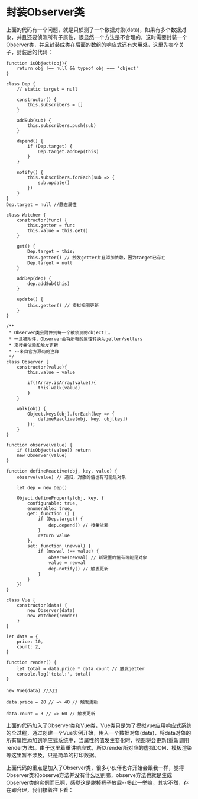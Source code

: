 # 封装Observer类

上面的代码有一个问题，就是只侦测了一个数据对象(data)，如果有多个数据对象，并且还要侦测所有子属性，很显然一个方法是不合理的，这时需要封装一个Observer类，并且封装成类在后面的数组的响应式还有大用处，这里先卖个关子，封装后的代码：

```
function isObject(obj){
    return obj !== null && typeof obj === 'object'
}

class Dep {
    // static target = null

    constructor() {
        this.subscribers = []
    }

    addSub(sub) {
        this.subscribers.push(sub)
    }

    depend() {
        if (Dep.target) {
            Dep.target.addDep(this)
        }
    }

    notify() {
        this.subscribers.forEach(sub => {
            sub.update()
        })
    }
}
Dep.target = null //静态属性

class Watcher {
    constructor(func) {
        this.getter = func
        this.value = this.get()
    }

    get() {
        Dep.target = this;
        this.getter() // 触发getter并且添加依赖，因为target已存在
        Dep.target = null
    }

    addDep(dep) {
        dep.addSub(this)
    }

    update() {
        this.getter() // 模拟视图更新
    }
}

/**
 * Observer类会附件到每一个被侦测的object上。
 * 一旦被附件，Observer会将所有的属性转换为getter/setters
 * 来搜集依赖和触发更新
 * --来自官方源码的注释
 */
class Observer {
    constructor(value){
        this.value = value
        
        if(!Array.isArray(value)){
            this.walk(value)
        }
    }

    walk(obj) {
        Object.keys(obj).forEach(key => {
            defineReactive(obj, key, obj[key])
        });
    }
}

function observe(value) {
    if (!isObject(value)) return
    new Observer(value)
}

function defineReactive(obj, key, value) {
    observe(value) // 递归，对象的值也有可能是对象

    let dep = new Dep()

    Object.defineProperty(obj, key, {
        configurable: true,
        enumerable: true,
        get: function () {
            if (Dep.target) {
                dep.depend() // 搜集依赖
            }
            return value
        },
        set: function (newval) {
            if (newval !== value) {
                observe(newval) // 新设置的值有可能是对象
                value = newval
                dep.notify() // 触发更新
            }
        }
    })
}

class Vue {
    constructor(data) {
        new Observer(data)
        new Watcher(render)
    }
}

let data = {
    price: 10,
    count: 2,
}

function render() {
    let total = data.price * data.count // 触发getter
    console.log('total:', total)
}

new Vue(data) //入口

data.price = 20 // => 40 // 触发更新

data.count = 3 // => 60 // 触发更新

```
上面的代码加入了Observer类和Vue类，Vue类只是为了模拟vue应用响应式系统的全过程，通过创建一个Vue实例开始，传入一个数据对象(data)，将data对象的所有属性添加到响应式系统中，当属性的值发生变化时，视图将会更新(重新调用render方法)。由于这里着重讲响应式，所以render所对应的虚拟DOM、模板渲染等这里暂不涉及，只是简单的打印数据。

上面代码的重点是加入了Observer类，很多小伙伴也许开始会跟我一样，觉得Observer类和observe方法并没有什么区别嘛，observe方法也就是生成Observer类的实例而已啊，感觉这是脱掉裤子放屁--多此一举嘛，其实不然，存在即合理，我们接着往下看：
